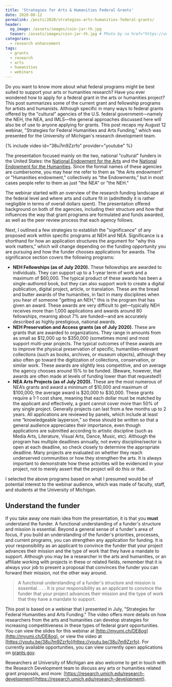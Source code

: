 ```yaml
---
title: 'Strategies for Arts & Humanities Federal Grants'
date: 2020-08-12
permalink: /posts/2020/strategies-arts-humanities-federal-grants/
header:
  og_image: /assets/images/coin-jar-th.jpg
  teaser: /assets/images/coin-jar-th.jpg # Photo by <a href="https://unsplash.com/@f7photo?utm_source=unsplash&amp;utm_medium=referral&amp;utm_content=creditCopyText">Michael Longmire</a> on <a href="https://unsplash.com/s/photos/money?utm_source=unsplash&amp;utm_medium=referral&amp;utm_content=creditCopyText">Unsplash</a>
categories:
  - research enhancement
tags:
  - grants
  - research
  - arts
  - humanities
  - webinars
---
```


Do you want to know more about what federal programs might be best suited to support your arts or humanities research?<!-- more --> Have you ever wondered how to apply for a federal grant in the arts or humanities project? This post summarizes some of the current grant and fellowship programs for artists and humanists. Although specific in many ways to federal grants offered by the "cultural" agencies of the U.S. federal government&mdash;namely the NEH, the NEA, and IMLS&mdash;the general approaches discussed here will also be of use to anyone applying for grants. This post recaps my August 12 webinar, "Strategies for Federal Humanities and Arts Funding," which was presented for the University of Michigan's research development team.

<!-- <iframe width="560" height="315" src="https://www.youtube.com/embed/38u7m9Zzrfo" frameborder="0" allow="accelerometer; autoplay; clipboard-write; encrypted-media; gyroscope; picture-in-picture" allowfullscreen></iframe> -->

{% include video id="38u7m9Zzrfo" provider="youtube" %}

The presentation focused mainly on the two, national "cultural" funders in the United States: the [National Endowment for the Arts](https://www.arts.gov/) and the [National Endowment for the Humanities](https://www.neh.gov/). Since the formal names of these agencies are cumbersome, you may hear me refer to them as "the Arts endowment" or "Humanities endowment," collectively as “the Endowments,” but in most cases people refer to them as just "the NEA" or "the NEH."

The webinar started with an overview of the research funding landscape at the federal level and where arts and culture fit in (admittedly it is rather negligible in terms of overall dollars spent). The presentation offered background on both of the agencies, including their structure and how that influences the way that grant programs are formulated and funds awarded, as well as the peer review process that each agency follows.

Next, I outlined a few strategies to establish the "significance" of any proposed work within specific programs at NEH and NEA. Significance is a shorthand for how an application structures the argument for "why this work matters," which will change depending on the funding opportunity you are pursuing and how the funder chooses applications for awards. The significance section covers the following programs:

* __NEH Fellowships (as of July 2020).__ These fellowships are awarded to individuals. They can support up to a 1-year term of work and a maximum of &#36;60,000. The typical product of these awards has been a single-authored book, but they can also support work to create a digital publication, digital project, article, or translation. These are the bread and butter awards of the humanities, in fact in many disciplines when you hear of someone "getting an NEH," this is the program that has given an award. These awards are very difficult to get&mdash;typically NEH receives more than 1,000 applications and awards around 80 fellowships, meaning about 7% are funded&mdash;and are accurately described as highly prestigious, national awards.
* __NEH Preservation and Access grants (as of July 2020).__ These are grants that are awarded to organizations. They range in amounts from as small as &#36;12,000 up to &#36;350,000 (sometimes more) and most support multi-year projects. The typical outcomes of these awards are to improve the physical preservation of specific, humanities-relevant collections (such as books, archives, or museum objects), although they also often go toward the digitization of collections, conservation, or similar work. These awards are slightly less competitive, and on average the agency chooses around 15% to be funded. (Beware, however, that awards are often made at levels of funding lower than that requested!)
* __NEA Arts Projects (as of July 2020).__ These are the most numerous of NEA’s grants and award a minimum of $10,000 and maximum of $100,000; the average award is \$20,000 to \$30,000. These grants require a 1-1 cost share, meaning that each dollar must be matched by the applicant and effectively, a grant cannot cover more than 50% of any single project. Generally projects can last from a few months up to 2 years. All applications are reviewed by panels, which include at least one “knowledgeable layperson,” so these should be written so that a general audience appreciates their importance, even though applications are submitted according to artistic discipline (such as Media Arts, Literature, Visual Arts, Dance, Music, etc). Although the program has multiple deadlines annually, not every discipline/sector is open at each deadline, so check closely to determine the appropriate deadline. Many projects are evaluated on whether they reach underserved communities or how they strengthen the arts. It is always important to demonstrate how these activities will be evidenced in your project, not to merely assert that the project will do this or that.

I selected the above programs based on what I presumed would be of potential interest to the webinar audience, which was made of faculty, staff, and students at the University of Michigan.

## Understand the funder

If you take away one main idea from the presentation, it is that you __must__ understand the funder. A functional understanding of a funder's structure and mission is essential. Beyond a general sense of a funder's area of focus, if you build an understanding of the funder's priorities, processes, and current programs, you can strengthen any application for funding. It is your responsibility as an applicant to convince the funder that your project advances their mission and the type of work that they have a mandate to support. Although you may be a researcher in the arts and humanities, or an affiliate working with projects in these or related fields, remember that it is always your job to present a proposal that convinces the funder you can forward their mission, not the other way around.

> A functional understanding of a funder's structure and mission is essential. . . . It is your responsibility as an applicant to convince the funder that your project advances their mission and the type of work that they have a mandate to support.

This post is based on a webinar that I presented in July, "Strategies for Federal Humanities and Arts Funding." The video offers more details on how researchers from the arts and humanities can develop strategies for increasing competitiveness in these types of federal grant opportunities. You can view the slides for this webinar at [http://myumi.ch/DE8og](http://myumi.ch/DE8og), or view the video at [https://youtu.be/38u7m9Zzrfo](https://youtu.be/38u7m9Zzrfo). For currently available opportunities, you can view currently open applications on [grants.gov](https://www.grants.gov/web/grants/search-grants.html).

Researchers at University of Michigan are also welcome to get in touch with the Research Development team to discuss any arts or humanities related grant proposals, and more: [https://research.umich.edu/research-development](https://research.umich.edu/research-development).
